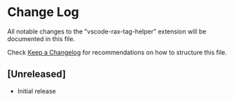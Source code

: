 # Change Log

All notable changes to the "vscode-rax-tag-helper" extension will be documented in this file.

Check [Keep a Changelog](http://keepachangelog.com/) for recommendations on how to structure this file.

## [Unreleased]

- Initial release